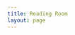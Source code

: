 ```yaml
---
title: Reading Room
layout: page
---
```


<CollectionIndex title="Reading Room" lead="Documents for viewing" collection="reading" />
